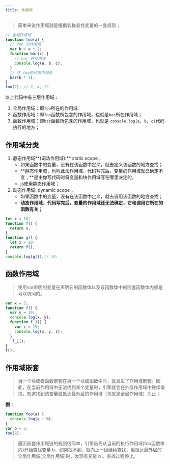 ```yaml
---
title: 作用域
---
```


> 简单来说作用域就是根据名称查找变量的一套规则；

```javascript
// 全局作用域
function foo(a) {
  // foo 的作用域
  var b = a * 2;
  function bar(c) {
    // bar 的作用域
    console.log(a, b, c);
  }
  // 在 foo的作用中调用
  bar(b * 3);
}
foo(2); // 2, 4, 12
```

以上代码中有三层作用域：

1. 全局作用域：即`foo`所在的作用域;
2. 函数作用域：即`foo`函数所包含的作用域，也就是`bar`所在作用域；
3. 函数作用域：即`bar`函数所包含的作用域，也就是 `console.log(a, b, c)`代码执行的地方；

## 作用域分类

1. 静态作用域**(词法作用域):** static scope；
   - 如果函数中的变量，没有在该函数中定义，就去定义该函数的地方查找；
   - **静态作用域，也叫此法作用域，代码写完后，变量的作用域就已确定不变；**是由你写代码时将变量和块作用域写在哪里决定的。
   - js使用静态作用域；
2. 动态作用域: dynamic scope；
   - 如果函数中的变量，没有在该函数中定义，就去调用该函数的地方查找；
   - **动态作用域，代码写完后，变量的作用域还无法确定，它和调用它所在的函数有关；**

```javascript
let x = 10;
function f() {
  return x;
}
function g() {
  let x = 20;
  return f();
}
console.log(g());// 10;
```

## 函数作用域

> 使用var声明的变量在声明它的函数体以及该函数体中的嵌套函数体内都是可以访问的。

```javascript
var x = 5;
function f() {
  var y = 10;
  console.log(x, y);
  function f_1() {
    var z = 15;
    console.log(x, y, z);
  }
   f_1();
}
f();
```

## 作用域嵌套

> 当一个块或者函数嵌套在另一个块或函数中时，就发生了作用域嵌套。因此，在当前作用域中无法找到某个变量时，引擎就会在外层作用域中继续查找，知道找到该变量或抵达最外层的作用域（也就是全局作用域）为止；

**例：**

```javascript
function foo(a) {
  console.log(a + b);
}
var b = 2;
foo(2);
```

> 遍历嵌套作用域链的规则很简单，引擎首先从当前的执行作用域(foo函数体内)开始查找变量 b，如果找不到，就向上一级继续查找，当抵达最外层的全局作用域(全局作用域)时，发现有变量 b 。查找过程停止。